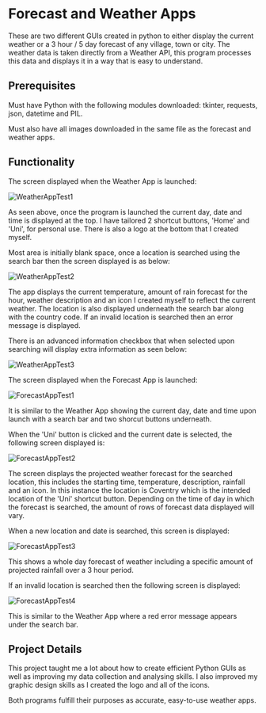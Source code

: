 # Forecast and Weather Apps
These are two different GUIs created in python to either display the current weather or a 3 hour / 5 day forecast of any village, town or city. The weather data is taken directly from a Weather API, this program processes this data and displays it in a way that is easy to understand.
## Prerequisites
Must have Python with the following modules downloaded: tkinter, requests, json, datetime and PIL.

Must also have all images downloaded in the same file as the forecast and weather apps.
## Functionality

The screen displayed when the Weather App is launched:

![WeatherAppTest1](https://github.com/user-attachments/assets/7d98d95a-a9b8-4416-8c9c-946e1343d5db)

As seen above, once the program is launched the current day, date and time is displayed at the top.
I have tailored 2 shortcut buttons, 'Home' and 'Uni', for personal use.
There is also a logo at the bottom that I created myself.

Most area is initially blank space, once a location is searched using the search bar then the screen displayed is as below:

![WeatherAppTest2](https://github.com/user-attachments/assets/3792b7d7-9ee0-49da-be89-29cead30cb06)

The app displays the current temperature, amount of rain forecast for the hour, weather description and an icon I created myself to reflect the current weather. The location is also displayed underneath the search bar along with the country code.
If an invalid location is searched then an error message is displayed.

There is an advanced information checkbox that when selected upon searching will display extra information as seen below:

![WeatherAppTest3](https://github.com/user-attachments/assets/3dc025be-12ce-4852-a80d-3c228c5ed57c)

The screen displayed when the Forecast App is launched:

![ForecastAppTest1](https://github.com/user-attachments/assets/c078aa82-24e6-4252-b5a5-bf0bd21a7db5)

It is similar to the Weather App showing the current day, date and time upon launch with a search bar and two shorcut buttons underneath.

When the 'Uni' button is clicked and the current date is selected, the following screen displayed is:

![ForecastAppTest2](https://github.com/user-attachments/assets/8993178d-b23e-4c57-a4fd-a19a9fd78d40)

The screen displays the projected weather forecast for the searched location, this includes the starting time, temperature, description, rainfall and an icon. In this instance the location is Coventry which is the intended location of the 'Uni' shortcut button. Depending on the time of day in which the forecast is searched, the amount of rows of forecast data displayed will vary.

When a new location and date is searched, this screen is displayed:

![ForecastAppTest3](https://github.com/user-attachments/assets/7241eeae-ace5-4c39-92fb-cbdedab75ceb)

This shows a whole day forecast of weather including a specific amount of projected rainfall over a 3 hour period.

If an invalid location is searched then the following screen is displayed:

![ForecastAppTest4](https://github.com/user-attachments/assets/10879cf9-5e98-47ae-a436-09d18a18ca1d)

This is similar to the Weather App where a red error message appears under the search bar.

## Project Details
This project taught me a lot about how to create efficient Python GUIs as well as improving my data collection and analysing skills. I also improved my graphic design skills as I created the logo and all of the icons.

Both programs fulfill their purposes as accurate, easy-to-use weather apps.
